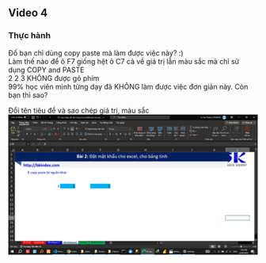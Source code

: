 ## Video 4

<!-- ### Hướng dẫn -->
<!-- - Sao chép thông thường -->
<!-- Sao chép thông thường cột thành tiền -->
<!-- ![alt text](../image.png) -->
<!-- - Sao chép   theo seri		 -->
<!-- Sao chép   theo seri	số thứ tự  -->
<!-- ![alt text](../image-2.png) -->
<!--  -->
<!-- copy paste công thức		 -->
<!-- copy paste định dạng		 -->
<!--  -->
<!-- copy paste giá trị		 -->
<!--  -->
<!-- copy paste ngang->dọc		 -->
<!--  -->
<!-- copy paste dạng ảnh		 -->
<!--  -->
<!-- copy paste từ nguồn khác		 -->

<!-- Trong video này, Bạn sẽ học Excel với các thao tác:
- Sao chép công thức (copy paste formular excel)
- Sao chép định dạng (copy paste format excel)
- Sao chép giá trị (copy paste value excel)
- Xoay bảng sử dụng sao chép (transpose excel)
- Sao chép dữ liệu bảng thành dạng ảnh (copy paste table as picture)
- Sao chép dữ liệu từ nguồn khác *VD:web) vào Excel (copy from other sources to excel)
- paste special in excel
- copy trong excel
- paste trong excel
-  copy and paste in excel
- cách copy trong excel
- paste trong excel chỉ ra định dạng text -->

### Thực hành


Đố bạn chỉ dùng copy paste mà làm được việc này? :)													
Làm thế nào để ô F7 giống hệt ô C7 cả về giá trị lẫn màu sắc mà chỉ sử dụng COPY and PASTE													
2	2			3		KHÔNG được gõ phím							
						99% học viên mình từng dạy đã KHÔNG làm được việc đơn giản này. Còn bạn thì sao?							
													
													

                                                    
Đổi tên tiêu đề và sao chép giá trị, màu sắc
![alt text](image-3.png)
